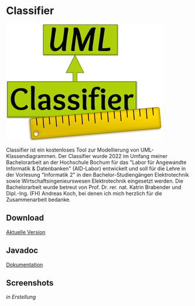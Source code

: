 # Classifier

![Logo](Classifier-Logo_1x.png)

Classifier ist ein kostenloses Tool zur Modellierung von UML-Klassendiagrammen. Der Classifier wurde 2022 im Umfang meiner Bachelorarbeit an der Hochschule Bochum für das "Labor für Angewandte Informatik & Datenbanken" (AID-Labor) entwickelt und soll für die Lehre in der Vorlesung "Informatik 2" in den Bachelor-Studiengängen Elektrotechnik sowie Wirtschaftsingenieurswesen Elektrotechnik eingesetzt werden. Die Bachelorarbeit wurde betreut von Prof. Dr. rer. nat. Katrin Brabender und Dipl.-Ing. (FH) Andreas Koch, bei denen ich mich herzlich für die Zusammenarbeit bedanke.

## Download

[Aktuelle Version](https://github.com/AID-Labor/classifier/releases/latest)

## Javadoc

[Dokumentation](1.1.0/index.html)

## Screenshots
_in Erstellung_
